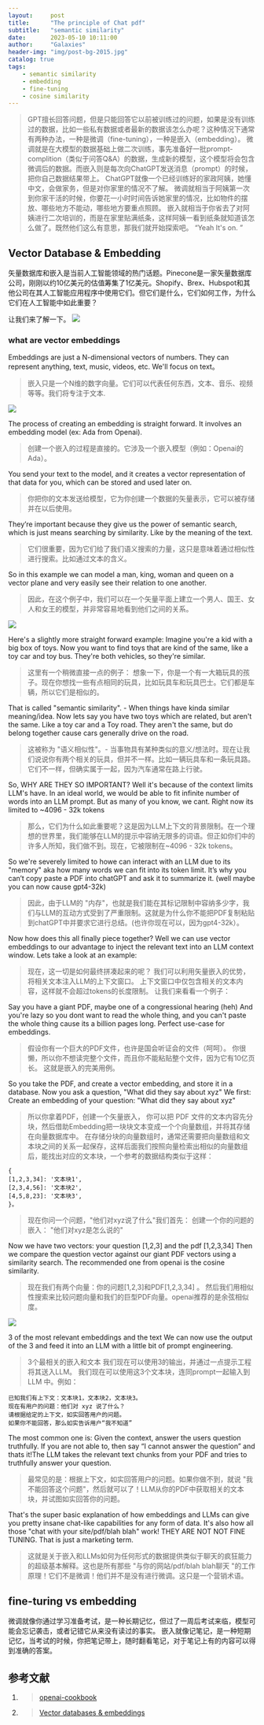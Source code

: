 ```yaml
---
layout:     post
title:      "The principle of Chat pdf"
subtitle:   "semantic similarity"
date:       2023-05-10 10:11:00
author:     "Galaxies"
header-img: "img/post-bg-2015.jpg"
catalog: true
tags:
    - semantic similarity
    - embedding
    - fine-tuning
    - cosine similarity
---
```



>
>  GPT擅长回答问题，但是只能回答它以前被训练过的问题，如果是没有训练过的数据，比如一些私有数据或者最新的数据该怎么办呢？这种情况下通常有两种办法，一种是微调（fine-tuning），一种是嵌入（embedding）。
> 微调就是在大模型的数据基础上做二次训练，事先准备好一批prompt-complition（类似于问答Q&A）的数据，生成新的模型，这个模型将会包含微调后的数据。而嵌入则是每次向ChatGPT发送消息（prompt）的时候，把你自己数据结果带上。
> ChatGPT就像一个已经训练好的家政阿姨，她懂中文，会做家务，但是对你家里的情况不了解。
> 微调就相当于阿姨第一次到你家干活的时候，你要花一小时时间告诉她家里的情况，比如物件的摆放、哪些地方不能动，哪些地方要重点照顾。
> 嵌入就相当于你省去了对阿姨进行二次培训的，而是在家里贴满纸条，这样阿姨一看到纸条就知道该怎么做了。既然他们这么有意思，那我们就开始探索吧。
> “Yeah It's on. ”
>  
>  

## Vector Database & Embedding

矢量数据库和嵌入是当前人工智能领域的热门话题。Pinecone是一家矢量数据库公司，刚刚以约10亿美元的估值筹集了1亿美元。Shopify、Brex、Hubspot和其他公司在其人工智能应用程序中使用它们。但它们是什么，它们如何工作，为什么它们在人工智能中如此重要？

让我们来了解一下。
![](/img/in-post/post-ai/application/db/book-embeddings.jpeg)   

### what are vector embeddings

Embeddings are just a N-dimensional vectors of numbers. They can represent anything, text, music, videos, etc. We'll focus on text。
> 嵌入只是一个N维的数字向量。它们可以代表任何东西，文本、音乐、视频等等。我们将专注于文本.

![](/img/in-post/post-ai/application/db/Embedding-model.jpeg)   

The process of creating an embedding is straight forward. It involves an embedding model (ex: Ada from Openai).
> 创建一个嵌入的过程是直接的。它涉及一个嵌入模型（例如：Openai的Ada）。

You send your text to the model, and it creates a vector representation of that data for you, which can be stored and used later on.
> 你把你的文本发送给模型，它为你创建一个数据的矢量表示，它可以被存储并在以后使用。

They’re important because they give us the power of semantic search, which is just means searching by similarity. Like by the meaning of the text.
> 它们很重要，因为它们给了我们语义搜索的力量，这只是意味着通过相似性进行搜索。比如通过文本的含义。

So in this example we can model a man, king, woman and queen on a vector plane and very easily see their relation to one another.
> 因此，在这个例子中，我们可以在一个矢量平面上建立一个男人、国王、女人和女王的模型，并非常容易地看到他们之间的关系。

![](/img/in-post/post-ai/application/db/embedding-demo.jpeg)   

Here's a slightly more straight forward example: 
Imagine you're a kid with a big box of toys. Now you want to find toys that are kind of the same, like a toy car and toy bus. 
They're both vehicles, so they're similar.

> 这里有一个稍微直接一点的例子： 想象一下，你是一个有一大箱玩具的孩子。现在你想找一些有点相同的玩具，比如玩具车和玩具巴士。它们都是车辆，所以它们是相似的。

That is called "semantic similarity". - When things have kinda similar meaning/idea.
Now lets say you have two toys which are related, but aren't the same. Like a toy car and a Toy road. 
They aren't the same, but do belong together cause cars generally drive on the road.
> 这被称为 "语义相似性"。- 当事物具有某种类似的意义/想法时。现在让我们说说你有两个相关的玩具，但并不一样。比如一辆玩具车和一条玩具路。它们不一样，但确实属于一起，因为汽车通常在路上行驶。

So, WHY ARE THEY SO IMPORTANT? 
Well it's because of the context limits LLM's have.
In an ideal world, we would be able to fit infinite number of words into an LLM prompt.
But as many of you know, we cant. Right now its limited to ~4096 - 32k tokens
> 那么，它们为什么如此重要呢？这是因为LLM上下文的背景限制。在一个理想的世界里，我们能够在LLM的提示中容纳无限多的词语。但正如你们中的许多人所知，我们做不到。现在，它被限制在~4096 - 32k tokens。

So we're severely limited to howe can interact with an LLM due to its "memory" aka how many words we can fit into its token limit.
It’s why you can’t copy paste a PDF into chatGPT and ask it to summarize it. (well maybe you can now cause gpt4-32k)
> 因此，由于LLM的 "内存"，也就是我们能在其标记限制中容纳多少字，我们与LLM的互动方式受到了严重限制。这就是为什么你不能把PDF复制粘贴到chatGPT中并要求它进行总结。(也许你现在可以，因为gpt4-32k）。

Now how does this all finally piece together? 
Well we can use vector embeddings to our advantage to inject the relevant text into an LLM context window. Lets take a look at an example:
> 现在，这一切是如何最终拼凑起来的呢？
我们可以利用矢量嵌入的优势，将相关文本注入LLM的上下文窗口。
上下文窗口中仅包含相关的文本内容，这样就不会超过tokens的长度限制。
让我们来看看一个例子：

Say you have a giant PDF, maybe one of a congressional hearing (heh)
And you're lazy so you dont want to read the whole thing, and you can't paste the whole thing cause its a billion pages long.
Perfect use-case for embeddings.
> 假设你有一个巨大的PDF文件，也许是国会听证会的文件（呵呵）。
你很懒，所以你不想读完整个文件，而且你不能粘贴整个文件，因为它有10亿页长。
这就是嵌入的完美用例。

So you take the PDF, and create a vector embedding, and store it in a database. Now you ask a question, "What did they say about xyz"
We first: Create an embedding of your question: "What did they say about xyz"
> 所以你拿着PDF，创建一个矢量嵌入，
> 你可以把 PDF 文件的文本内容先分块，然后借助Embedding把一块块文本变成一个个向量数组，并将其存储在向量数据库中。
> 在存储分块的向量数组时，通常还需要把向量数组和文本块之间的关系一起保存，这样后面我们按照向量检索出相似的向量数组后，能找出对应的文本块，一个参考的数据结构类似于这样：
```
{
[1,2,3,34]: '文本块1',
[2,3,4,56]: '文本块2',
[4,5,8,23]: '文本块3',
}。
```
> 现在你问一个问题，"他们对xyz说了什么"我们首先： 创建一个你的问题的嵌入： "他们对xyz是怎么说的"

Now we have two vectors: your question [1,2,3] and the pdf [1,2,3,34]
Then we compare the question vector against our giant PDF vectors using a similarity search. The recommended one from openai is the cosine similarity.
> 现在我们有两个向量：你的问题[1,2,3]和PDF[1,2,3,34] 。
然后我们用相似性搜索来比较问题向量和我们的巨型PDF向量。openai推荐的是余弦相似度。

![](/img/in-post/post-ai/application/db/cosine-similarity.png)   

3 of the most relevant embeddings and the text
We can now use the output of the 3 and feed it into an LLM with a little bit of prompt engineering.
> 3个最相关的嵌入和文本
我们现在可以使用3的输出，并通过一点提示工程将其送入LLM。
> 我们现在可以使用这3个文本块，连同prompt一起输入到 LLM 中。例如：

```
已知我们有上下文：文本块1，文本块2，文本块3。
现在有用户的问题：他们对 xyz 说了什么？
请根据给定的上下文，如实回答用户的问题。
如果你不能回答，那么如实告诉用户“我不知道”
```

The most common one is:
Given the context, answer the users question truthfully.
If you are not able to, then say “I cannot answer the question” and thats it!The LLM takes the relevant text chunks from your PDF and tries to truthfully answer your question.
> 最常见的是：根据上下文，如实回答用户的问题。如果你做不到，就说 "我不能回答这个问题"，然后就可以了！LLM从你的PDF中获取相关的文本块，并试图如实回答你的问题。

That's the super basic explanation of how embeddings and LLMs can give you pretty insane chat-like capabilities for any form of data.
It's also how all those "chat with your site/pdf/blah blah" work! 
THEY ARE NOT NOT FINE TUNING. That is just a marketing term.
> 这就是关于嵌入和LLMs如何为任何形式的数据提供类似于聊天的疯狂能力的超级基本解释。这也是所有那些 "与你的网站/pdf/blah blah聊天 "的工作原理！它们不是微调！他们并不是没有进行微调。这只是一个营销术语。


## fine-turing vs embedding
微调就像你通过学习准备考试，是一种长期记忆，但过了一周后考试来临，模型可能会忘记袭击，或者记错它从来没有读过的事实。
嵌入就像记笔记，是一种短期记忆，当考试的时候，你把笔记带上，随时翻看笔记，对于笔记上有的内容可以得到准确的答案。


## 参考文献
1. >[ openai-cookbook ](https://github.com/openai/openai-cookbook) 
2. >[ Vector databases & embeddings ](https://twitter.com/SullyOmarr/status/1655626066331938818) 